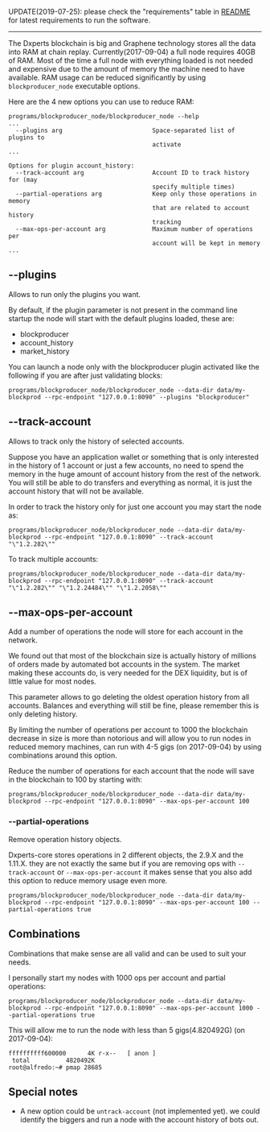 UPDATE(2019-07-25): please check the "requirements" table in [README](https://gitlab.com/dxperts/dxperts-core/blob/master/README.md#getting-started) for latest requirements to run the software.

---

The Dxperts blockchain is big and Graphene technology stores all the data into RAM at chain replay. Currently(2017-09-04) a full node requires 40GB of RAM. Most of the time a full node with everything loaded is not needed and expensive due to the amount of memory the machine need to have available. RAM usage can be reduced significantly by using `blockproducer_node` executable options.

Here are the 4 new options you can use to reduce RAM:

```
programs/blockproducer_node/blockproducer_node --help
...
  --plugins arg                         Space-separated list of plugins to
                                        activate
...

Options for plugin account_history:
  --track-account arg                   Account ID to track history for (may
                                        specify multiple times)
  --partial-operations arg              Keep only those operations in memory
                                        that are related to account history
                                        tracking
  --max-ops-per-account arg             Maximum number of operations per
                                        account will be kept in memory
...
```

## --plugins

Allows to run only the plugins you want.

By default, if the plugin parameter is not present in the command line startup the node will start with the default plugins loaded, these are:

- blockproducer
- account_history
- market_history

You can launch a node only with the blockproducer plugin activated like the following if you are after just validating blocks:

`programs/blockproducer_node/blockproducer_node --data-dir data/my-blockprod --rpc-endpoint "127.0.0.1:8090" --plugins "blockproducer"`

## --track-account

Allows to track only the history of selected accounts.

Suppose you have an application wallet or something that is only interested in the history of 1 account or just a few accounts, no need to spend the memory in the huge amount of account history from the rest of the network. You will still be able to do transfers and everything as normal, it is just the account history that will not be available.

In order to track the history only for just one account you may start the node as:

`programs/blockproducer_node/blockproducer_node --data-dir data/my-blockprod --rpc-endpoint "127.0.0.1:8090" --track-account "\"1.2.282\""`

To track multiple accounts:

`programs/blockproducer_node/blockproducer_node --data-dir data/my-blockprod --rpc-endpoint "127.0.0.1:8090" --track-account "\"1.2.282\"" "\"1.2.24484\"" "\"1.2.2058\""`

## --max-ops-per-account

Add a number of operations the node will store for each account in the network.

We found out that most of the blockchain size is actually history of millions of orders made by automated bot accounts in the system. The market making these accounts do, is very needed for the DEX liquidity, but is of little value for most nodes.

This parameter allows to go deleting the oldest operation history from all accounts. Balances and everything will still be fine, please remember this is only deleting history.

By limiting the number of operations per account to 1000 the blockchain decrease in size is more than notorious and will allow you to run nodes in reduced memory machines, can run with 4-5 gigs (on 2017-09-04) by using combinations around this option.

Reduce the number of operations for each account that the node will save in the blockchain to 100 by starting with:

`programs/blockproducer_node/blockproducer_node --data-dir data/my-blockprod --rpc-endpoint "127.0.0.1:8090" --max-ops-per-account 100`

### --partial-operations

Remove operation history objects.

Dxperts-core stores operations in 2 different objects, the 2.9.X and the 1.11.X. they are not exactly the same but if you are removing ops with `--track-account` or `--max-ops-per-account` it makes sense that you also add this option to reduce memory usage even more.

`programs/blockproducer_node/blockproducer_node --data-dir data/my-blockprod --rpc-endpoint "127.0.0.1:8090" --max-ops-per-account 100 --partial-operations true`

## Combinations

Combinations that make sense are all valid and can be used to suit your needs.

I personally start my nodes with 1000 ops per account and partial operations:

`programs/blockproducer_node/blockproducer_node --data-dir data/my-blockprod --rpc-endpoint "127.0.0.1:8090" --max-ops-per-account 1000 --partial-operations true`

This will allow me to run the node with less than 5 gigs(4.820492G) (on 2017-09-04):

```
ffffffffff600000      4K r-x--   [ anon ]
 total          4820492K
root@alfredo:~# pmap 28685
```

## Special notes

- A new option could be `untrack-account` (not implemented yet). we could identify the biggers and run a node with the account history of bots out.
